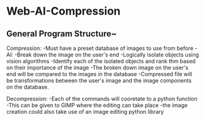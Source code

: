 # Web-AI-Compression

General Program Structure~
---------------------------
Compression:
-Must have a preset database of images to use from before
-AI:
   -Break down the image on the user's end
   -Logically isolate objects using vision algorithms
   -Identify each of the isolated objects and rank thm based on their importance of the image
-The broken down image on the user's end will be compared to the images in the database
-Compressed file will be transformations between the user's image and the image components on the database.

Decompression:
-Each of the commands will cooretate to a python function
-This can be given to GIMP where the editing can take place
-the image creation could also take use of an image editing python library
